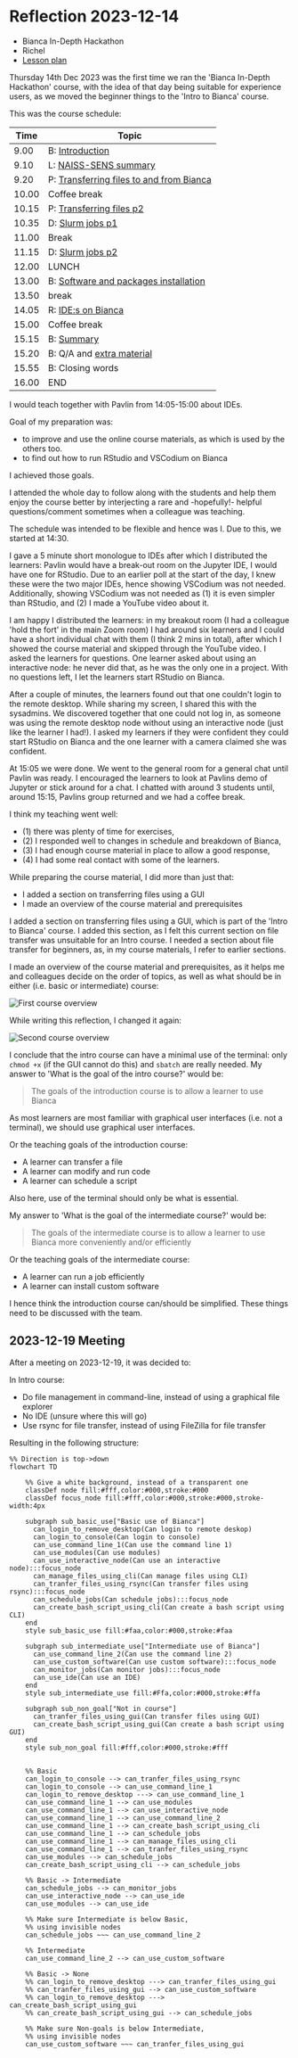 # Reflection 2023-12-14

* Bianca In-Depth Hackathon
* Richel
* [Lesson plan](../../lesson_plans/20231214/20231214_richel.md)

Thursday 14th Dec 2023 was the first time we ran the 'Bianca In-Depth Hackathon'
course, with the idea of that day being suitable for experience users,
as we moved the beginner things to the 'Intro to Bianca' course.

This was the course schedule:

Time |Topic
-----|--------------------------
9.00| B: [Introduction](https://uppmax.github.io/bianca_workshop/intermediate/intro/)
9.10| L: [NAISS-SENS summary](https://uppmax.github.io/bianca_workshop/sens_project_short/)
9.20| P: [Transferring files to and from Bianca](https://uppmax.github.io/bianca_workshop/intermediate/transfer/)
10.00| Coffee break
10.15| P: [Transferring files p2](https://uppmax.github.io/bianca_workshop/intermediate/transfer/)
10.35| D: [Slurm jobs p1](https://uppmax.github.io/bianca_workshop/intermediate/slurm_intermed/)
11.00| Break
11.15| D: [Slurm jobs p2](https://uppmax.github.io/bianca_workshop/intermediate/slurm_intermed/)
12.00| LUNCH
13.00| B: [Software and packages installation](https://uppmax.github.io/bianca_workshop/intermediate/install/)
13.50| break
14.05| R: [IDE:s on Bianca](https://uppmax.github.io/bianca_workshop/intermediate/ides/)
15.00| Coffee break
15.15| B: [Summary](https://uppmax.github.io/bianca_workshop/intermediate/summary/)
15.20| B: Q/A and [extra material](https://uppmax.github.io/bianca_workshop/extra/slurm/)
15.55| B: Closing words
16.00| END

I would teach together with Pavlin from 14:05-15:00
about IDEs.

Goal of my preparation was:

* to improve and use the online course materials, as which is used by the others too.
* to find out how to run RStudio and VSCodium on Bianca

I achieved those goals.

I attended the whole day to follow along with the students
and help them enjoy the course better by interjecting
a rare and -hopefully!- helpful questions/comment sometimes
when a colleague was teaching.

The schedule was intended to be flexible and hence was I.
Due to this, we started at 14:30.

I gave a 5 minute short monologue to IDEs after which I distributed the learners:
Pavlin would have a break-out room on the Jupyter IDE, I would
have one for RStudio. Due to an earlier poll at the start of the day,
I knew these were the two major IDEs, hence showing VSCodium was
not needed. Additionally, showing VSCodium was not needed as (1) it
is even simpler than RStudio, and (2) I made a YouTube video about it.

I am happy I distributed the learners: in my breakout room (I had a colleague
'hold the fort' in the main Zoom room) I had around six learners and I
could have a short individual chat with them (I think 2 mins in total),
after which I showed the course material and skipped through the YouTube
video. I asked the learners for questions. One learner asked about
using an interactive node: he never did that, as he was the only one in a
project. With no questions left, I let the learners start RStudio on Bianca.

After a couple of minutes, the learners found out that one couldn't
login to the remote desktop. While sharing my screen, I shared this
with the sysadmins. We discovered together that one could not log
in, as someone was using the remote desktop node without using an interactive
node (just like the learner I had!). I asked my learners if they were confident
they could start RStudio on Bianca and the one learner with a camera claimed
she was confident.

At 15:05 we were done. We went to the general room for a general chat until
Pavlin was ready. I encouraged the learners to look at Pavlins demo
of Jupyter or stick around for a chat. I chatted with around 3 students
until, around 15:15, Pavlins group returned and we had a coffee break.

I think my teaching went well:

* (1) there was plenty of time for exercises,
* (2) I responded well to changes in schedule and breakdown of Bianca,
* (3) I had enough course material in place to allow a good response,
* (4) I had some real contact with some of the learners.

While preparing the course material, I did more than just that:

* I added a section on transferring files using a GUI
* I made an overview of the course material and prerequisites

I added a section on transferring files using a GUI,
which is part of the 'Intro to Bianca' course.
I added this section, as I felt this current
section on file transfer was unsuitable for an Intro course.
I needed a section about file transfer for beginners,
as, in my course materials, I refer to earlier sections.

I made an overview of the course material and prerequisites,
as it helps me and colleagues decide on the order of topics,
as well as what should be in either (i.e. basic or intermediate)
course:

![First course overview](20231214_course_overview.png)

While writing this reflection, I changed it again:

![Second course overview](20231215_course_overview.png)

I conclude that the intro course can have a minimal use of the terminal:
only `chmod +x` (if the GUI cannot do this) and `sbatch` are really needed.
My answer to 'What is the goal of the intro course?' would be:

> The goals of the introduction course is to allow a learner to use Bianca

As most learners are most familiar with graphical user interfaces (i.e.
not a terminal), we should use graphical user interfaces.

Or the teaching goals of the introduction course:

* A learner can transfer a file
* A learner can modify and run code
* A learner can schedule a script

Also here, use of the terminal should only be what is essential.

My answer to 'What is the goal of the intermediate course?' would be:

> The goals of the intermediate course is to allow a learner
> to use Bianca more conveniently and/or efficiently

Or the teaching goals of the intermediate course:

* A learner can run a job efficiently
* A learner can install custom software

I hence think the introduction course can/should be simplified.
These things need to be discussed with the team.

## 2023-12-19 Meeting

After a meeting on 2023-12-19, it was decided to:

In Intro course:

* Do file management in command-line, instead of using a graphical file explorer
* No IDE (unsure where this will go)
* Use rsync for file transfer, instead of using FileZilla for file transfer

Resulting in the following structure:

```mermaid
%% Direction is top->down
flowchart TD

    %% Give a white background, instead of a transparent one
    classDef node fill:#fff,color:#000,stroke:#000
    classDef focus_node fill:#fff,color:#000,stroke:#000,stroke-width:4px
    
    subgraph sub_basic_use["Basic use of Bianca"]
      can_login_to_remove_desktop(Can login to remote deskop)
      can_login_to_console(Can login to console)
      can_use_command_line_1(Can use the command line 1)
      can_use_modules(Can use modules)
      can_use_interactive_node(Can use an interactive node):::focus_node
      can_manage_files_using_cli(Can manage files using CLI)
      can_tranfer_files_using_rsync(Can transfer files using rsync):::focus_node
      can_schedule_jobs(Can schedule jobs):::focus_node
      can_create_bash_script_using_cli(Can create a bash script using CLI)
    end
    style sub_basic_use fill:#faa,color:#000,stroke:#faa

    subgraph sub_intermediate_use["Intermediate use of Bianca"]
      can_use_command_line_2(Can use the command line 2)
      can_use_custom_software(Can use custom software):::focus_node
      can_monitor_jobs(Can monitor jobs):::focus_node
      can_use_ide(Can use an IDE)
    end
    style sub_intermediate_use fill:#Ffa,color:#000,stroke:#ffa

    subgraph sub_non_goal["Not in course"]
      can_tranfer_files_using_gui(Can transfer files using GUI)
      can_create_bash_script_using_gui(Can create a bash script using GUI)
    end
    style sub_non_goal fill:#fff,color:#000,stroke:#fff


    %% Basic
    can_login_to_console --> can_tranfer_files_using_rsync
    can_login_to_console --> can_use_command_line_1
    can_login_to_remove_desktop ---> can_use_command_line_1
    can_use_command_line_1 --> can_use_modules
    can_use_command_line_1 --> can_use_interactive_node
    can_use_command_line_1 --> can_use_command_line_2
    can_use_command_line_1 --> can_create_bash_script_using_cli
    can_use_command_line_1 --> can_schedule_jobs
    can_use_command_line_1 --> can_manage_files_using_cli
    can_use_command_line_1 --> can_tranfer_files_using_rsync
    can_use_modules --> can_schedule_jobs
    can_create_bash_script_using_cli --> can_schedule_jobs

    %% Basic -> Intermediate
    can_schedule_jobs --> can_monitor_jobs
    can_use_interactive_node --> can_use_ide
    can_use_modules --> can_use_ide

    %% Make sure Intermediate is below Basic,
    %% using invisible nodes
    can_schedule_jobs ~~~ can_use_command_line_2

    %% Intermediate
    can_use_command_line_2 --> can_use_custom_software

    %% Basic -> None
    %% can_login_to_remove_desktop ---> can_tranfer_files_using_gui
    %% can_tranfer_files_using_gui --> can_use_custom_software
    %% can_login_to_remove_desktop ---> can_create_bash_script_using_gui
    %% can_create_bash_script_using_gui --> can_schedule_jobs

    %% Make sure Non-goals is below Intermediate,
    %% using invisible nodes
    can_use_custom_software ~~~ can_tranfer_files_using_gui
    
```

